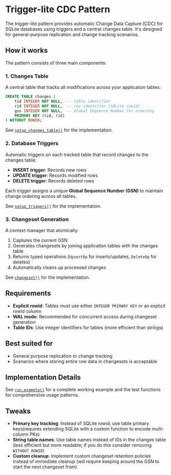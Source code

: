 # Trigger-lite CDC Pattern

The trigger-lite pattern provides automatic Change Data Capture (CDC) for SQLite databases using triggers and a central changes table. It's designed for general-purpose replication and change tracking scenarios.

## How it works

The pattern consists of three main components:

### 1. Changes Table

A central table that tracks all modifications across your application tables:

```sql
CREATE TABLE changes (
    tid INTEGER NOT NULL,  -- table identifier
    rid INTEGER NOT NULL,  -- row identifier (SQLite rowid)
    gsn INTEGER NOT NULL,  -- Global Sequence Number for ordering
    PRIMARY KEY (tid, rid)
) WITHOUT ROWID;
```

See [`setup_changes_table()`](pattern.py) for the implementation.

### 2. Database Triggers

Automatic triggers on each tracked table that record changes to the changes table:

- **INSERT trigger**: Records new rows
- **UPDATE trigger**: Records modified rows
- **DELETE trigger**: Records deleted rows

Each trigger assigns a unique **Global Sequence Number (GSN)** to maintain change ordering across all tables.

See [`setup_triggers()`](pattern.py) for the implementation.

### 3. Changeset Generation

A context manager that atomically:

1. Captures the current GSN
2. Generates changesets by joining application tables with the changes table
3. Returns typed operations (`UpsertOp` for inserts/updates, `DeleteOp` for deletes)
4. Automatically cleans up processed changes

See [`changeset()`](pattern.py) for the implementation.

## Requirements

- **Explicit rowid**: Tables must use either `INTEGER PRIMARY KEY` or an explicit rowid column
- **WAL mode**: Recommended for concurrent access during changeset generation
- **Table IDs**: Use integer identifiers for tables (more efficient than strings)

## Best suited for

- General purpose replication or change tracking
- Scenarios where storing entire row data in changesets is acceptable

## Implementation Details

See [`run_example()`](pattern.py) for a complete working example and the test functions for comprehensive usage patterns.

## Tweaks

- **Primary key tracking**: Instead of SQLite rowid, use table primary keys(requires extending SQLite with a custom function to encode multi-column PKs)
- **String table names**: Use table names instead of IDs in the changes table (less efficient but more readable; if you do this consider removing `WITHOUT ROWID`)
- **Custom cleanup**: Implement custom changeset retention policies instead of immediate cleanup (will require keeping around the GSN to start the next changeset from)
